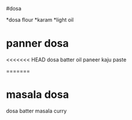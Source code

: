 #dosa

*dosa flour
*karam
*light oil

# panner dosa
<<<<<<< HEAD
dosa batter
oil
paneer
kaju paste

=======
# masala dosa
dosa batter
masala curry
